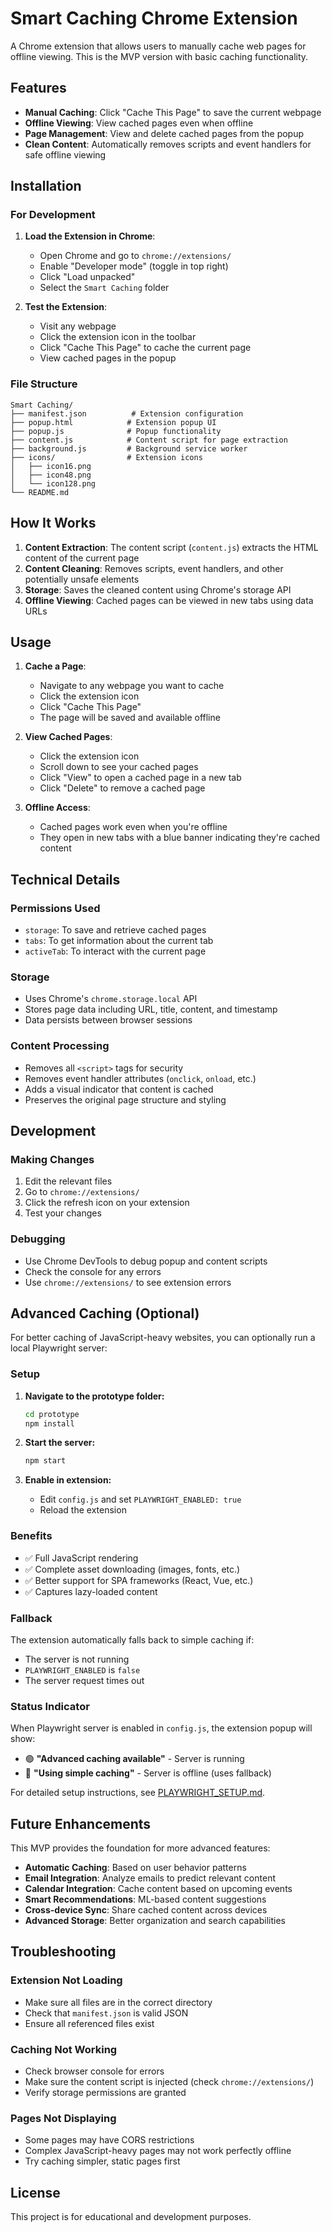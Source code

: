 # Smart Caching Chrome Extension

A Chrome extension that allows users to manually cache web pages for offline viewing. This is the MVP version with basic caching functionality.

## Features

- **Manual Caching**: Click "Cache This Page" to save the current webpage
- **Offline Viewing**: View cached pages even when offline
- **Page Management**: View and delete cached pages from the popup
- **Clean Content**: Automatically removes scripts and event handlers for safe offline viewing

## Installation

### For Development

1. **Load the Extension in Chrome**:

   - Open Chrome and go to `chrome://extensions/`
   - Enable "Developer mode" (toggle in top right)
   - Click "Load unpacked"
   - Select the `Smart Caching` folder

2. **Test the Extension**:
   - Visit any webpage
   - Click the extension icon in the toolbar
   - Click "Cache This Page" to cache the current page
   - View cached pages in the popup

### File Structure

```
Smart Caching/
├── manifest.json          # Extension configuration
├── popup.html            # Extension popup UI
├── popup.js              # Popup functionality
├── content.js            # Content script for page extraction
├── background.js         # Background service worker
├── icons/                # Extension icons
│   ├── icon16.png
│   ├── icon48.png
│   └── icon128.png
└── README.md
```

## How It Works

1. **Content Extraction**: The content script (`content.js`) extracts the HTML content of the current page
2. **Content Cleaning**: Removes scripts, event handlers, and other potentially unsafe elements
3. **Storage**: Saves the cleaned content using Chrome's storage API
4. **Offline Viewing**: Cached pages can be viewed in new tabs using data URLs

## Usage

1. **Cache a Page**:

   - Navigate to any webpage you want to cache
   - Click the extension icon
   - Click "Cache This Page"
   - The page will be saved and available offline

2. **View Cached Pages**:

   - Click the extension icon
   - Scroll down to see your cached pages
   - Click "View" to open a cached page in a new tab
   - Click "Delete" to remove a cached page

3. **Offline Access**:
   - Cached pages work even when you're offline
   - They open in new tabs with a blue banner indicating they're cached content

## Technical Details

### Permissions Used

- `storage`: To save and retrieve cached pages
- `tabs`: To get information about the current tab
- `activeTab`: To interact with the current page

### Storage

- Uses Chrome's `chrome.storage.local` API
- Stores page data including URL, title, content, and timestamp
- Data persists between browser sessions

### Content Processing

- Removes all `<script>` tags for security
- Removes event handler attributes (`onclick`, `onload`, etc.)
- Adds a visual indicator that content is cached
- Preserves the original page structure and styling

## Development

### Making Changes

1. Edit the relevant files
2. Go to `chrome://extensions/`
3. Click the refresh icon on your extension
4. Test your changes

### Debugging

- Use Chrome DevTools to debug popup and content scripts
- Check the console for any errors
- Use `chrome://extensions/` to see extension errors

## Advanced Caching (Optional)

For better caching of JavaScript-heavy websites, you can optionally run a local Playwright server:

### Setup

1. **Navigate to the prototype folder:**

   ```bash
   cd prototype
   npm install
   ```

2. **Start the server:**

   ```bash
   npm start
   ```

3. **Enable in extension:**
   - Edit `config.js` and set `PLAYWRIGHT_ENABLED: true`
   - Reload the extension

### Benefits

- ✅ Full JavaScript rendering
- ✅ Complete asset downloading (images, fonts, etc.)
- ✅ Better support for SPA frameworks (React, Vue, etc.)
- ✅ Captures lazy-loaded content

### Fallback

The extension automatically falls back to simple caching if:

- The server is not running
- `PLAYWRIGHT_ENABLED` is `false`
- The server request times out

### Status Indicator

When Playwright server is enabled in `config.js`, the extension popup will show:

- 🟢 **"Advanced caching available"** - Server is running
- 🔴 **"Using simple caching"** - Server is offline (uses fallback)

For detailed setup instructions, see [PLAYWRIGHT_SETUP.md](PLAYWRIGHT_SETUP.md).

## Future Enhancements

This MVP provides the foundation for more advanced features:

- **Automatic Caching**: Based on user behavior patterns
- **Email Integration**: Analyze emails to predict relevant content
- **Calendar Integration**: Cache content based on upcoming events
- **Smart Recommendations**: ML-based content suggestions
- **Cross-device Sync**: Share cached content across devices
- **Advanced Storage**: Better organization and search capabilities

## Troubleshooting

### Extension Not Loading

- Make sure all files are in the correct directory
- Check that `manifest.json` is valid JSON
- Ensure all referenced files exist

### Caching Not Working

- Check browser console for errors
- Make sure the content script is injected (check `chrome://extensions/`)
- Verify storage permissions are granted

### Pages Not Displaying

- Some pages may have CORS restrictions
- Complex JavaScript-heavy pages may not work perfectly offline
- Try caching simpler, static pages first

## License

This project is for educational and development purposes.
